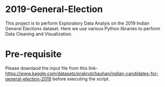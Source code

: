 # 2019-General-Election
This project is to perform Exploratory Data Analyis on the 2019 Indian General Elections dataset. Here we use various Python libraries to perform Data Cleaning and Visualization. 

# Pre-requisite

Please downlaod the input file from this link-https://www.kaggle.com/datasets/prakrutchauhan/indian-candidates-for-general-election-2019  before executing the script.
